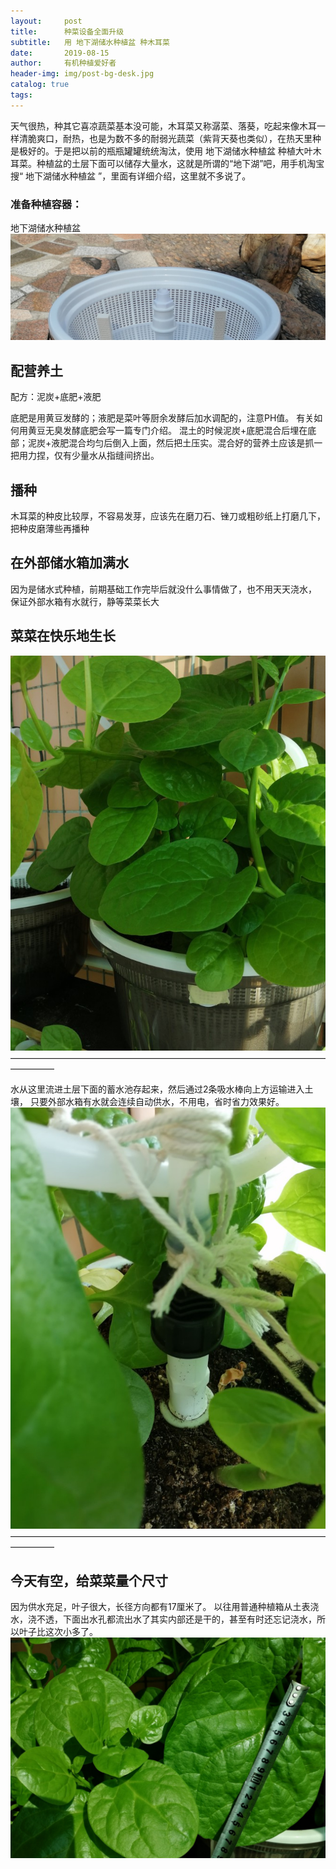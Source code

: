 ```yaml
---
layout:     post
title:      种菜设备全面升级
subtitle:   用 地下湖储水种植盆 种木耳菜
date:       2019-08-15
author:     有机种植爱好者
header-img: img/post-bg-desk.jpg
catalog: true
tags:
---
```

> 

天气很热，种其它喜凉蔬菜基本没可能，木耳菜又称潺菜、落葵，吃起来像木耳一样清脆爽口，耐热，也是为数不多的耐弱光蔬菜（紫背天葵也类似），在热天里种是极好的。于是把以前的瓶瓶罐罐统统淘汰，使用 地下湖储水种植盆 种植大叶木耳菜。种植盆的土层下面可以储存大量水，这就是所谓的“地下湖”吧，用手机淘宝搜“ 地下湖储水种植盆 ”，里面有详细介绍，这里就不多说了。

### 准备种植容器：
地下湖储水种植盆
![](/img/post-bg-desk.jpg)

## 配营养土
配方：泥炭+底肥+液肥

底肥是用黄豆发酵的；液肥是菜叶等厨余发酵后加水调配的，注意PH值。
有关如何用黄豆无臭发酵底肥会写一篇专门介绍。
混土的时候泥炭+底肥混合后埋在底部；泥炭+液肥混合均匀后倒入上面，然后把土压实。混合好的营养土应该是抓一把用力捏，仅有少量水从指缝间挤出。

## 播种
木耳菜的种皮比较厚，不容易发芽，应该先在磨刀石、锉刀或粗砂纸上打磨几下，把种皮磨薄些再播种

## 在外部储水箱加满水
   因为是储水式种植，前期基础工作完毕后就没什么事情做了，也不用天天浇水，
   保证外部水箱有水就行，静等菜菜长大

## 菜菜在快乐地生长
![](/img/木耳菜.jpg)
—————————————————————————————————————————

水从这里流进土层下面的蓄水池存起来，然后通过2条吸水棒向上方运输进入土壤，
只要外部水箱有水就会连续自动供水，不用电，省时省力效果好。
![](/img/进水口.jpg)
—————————————————————————————————————————
## 今天有空，给菜菜量个尺寸
因为供水充足，叶子很大，长径方向都有17厘米了。
以往用普通种植箱从土表浇水，浇不透，下面出水孔都流出水了其实内部还是干的，甚至有时还忘记浇水，所以叶子比这次小多了。
![](/img/叶子尺寸1.jpg)
